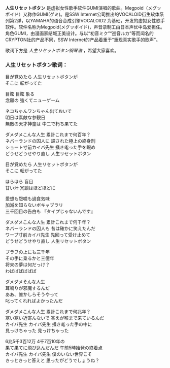 

**人生リセットボタン** 是虚拟女性歌手软件GUMI演唱的歌曲。Megpoid（メグッポイド）又称作GUMI(グミ)。是SSW
Internet公司推出的VOCALOID衍生软体系列第2弹，以YAMAHA的语音合成引擎VOCALOID2
为基础，开发的虚拟女性歌手软件。软件名称为Megpoid(メグッポイド)，声音录制工由日本声优中岛爱担任。角色GUMI，由漫画家结城正美设计。与以“初音ミク”“巡音ルカ”等而闻名的CRYPTON社的产品不同，SSW
Internet的产品着重于“重现真实歌手的歌声”。

  
歌词下方是 _人生リセットボタン钢琴谱_ ，希望大家喜欢。

### 人生リセットボタン歌词：

目が覚めたら 人生リセットボタンが  
そこに 転がってた

目眩 目眩 象る  
念願の 強くてニューゲーム

ネコちゃんワンちゃん出ておいで  
明日は素敵な参観日  
無敵の天才神童は 中二で朽ち果てた

ダメダメこんな人生 累計これまで何百年？  
ネバーランドの囚人に 課された極上の終身刑  
ショート寸前カイバ先生 掻き毟った手を睨め  
どうせどうせやり直し 人生リセットボタン

目が覚めたら 人生リセットボタンが  
そこに 転がってた

ほらほら 盲目  
甘い汁 冗談はほどほどに

愛想も怨嗟も過食気味  
加減を知らないボキャブラリ  
三千回目の告白も 『タイプじゃないんです』

ダメダメこんな人生 累計これまで何千年？  
ネバーランドの囚人も 昔は確かに笑えたんだ  
ワープ寸前カイバ先生 先回って受け止めて  
どうせどうせやり直し 人生リセットボタン

ブラフの上にも三千年  
その手に乗るかと三億年  
将来の夢は何だっけ？  
わばばばばばば

ダメダメそんな人生  
耳鳴りが邪魔するんだ  
ああ、誰かしらそうやって  
叱ってくれればよかったんだ

ダメダメこんな人生 累計これまで何兆年？  
寒い寒い近寄んないで 答えが喉まで来ているんだ  
カイバ先生 カイバ先生 掻き毟った手の中に  
見っけちゃった 見っけちゃった

6兆5千3百12万 4千7百10年の  
果て果てに飛び込んだんだ 午前5時始発の終着点  
カイバ先生 カイバ先生 僕のいない世界こそ  
きっときっと答えと 思ったがどうでしょうね？

